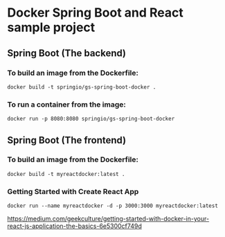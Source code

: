 # Docker Spring Boot and React sample project

## Spring Boot (The backend)
### To build an image from the Dockerfile: 
`docker build -t springio/gs-spring-boot-docker .`

### To run a container from the image:
`docker run -p 8080:8080 springio/gs-spring-boot-docker`


## Spring Boot (The frontend)
### To build an image from the Dockerfile:
`docker build -t myreactdocker:latest .`

### Getting Started with Create React App
`docker run --name myreactdocker -d -p 3000:3000 myreactdocker:latest`

https://medium.com/geekculture/getting-started-with-docker-in-your-react-js-application-the-basics-6e5300cf749d